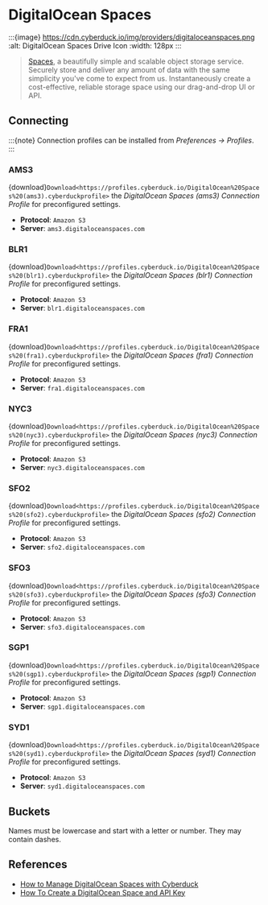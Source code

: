 DigitalOcean Spaces
====

:::{image} https://cdn.cyberduck.io/img/providers/digitaloceanspaces.png
:alt: DigitalOcean Spaces Drive Icon
:width: 128px
:::

> [Spaces](https://www.digitalocean.com/products/object-storage/), a beautifully simple and scalable object storage service. Securely store and deliver any amount of data with the same simplicity you've come to expect from us. Instantaneously create a cost-effective, reliable storage space using our drag-and-drop UI or API.

## Connecting

:::{note}
Connection profiles can be installed from *Preferences → Profiles*.
:::

### AMS3

{download}`Download<https://profiles.cyberduck.io/DigitalOcean%20Spaces%20(ams3).cyberduckprofile>` the *DigitalOcean Spaces (ams3) Connection Profile* for preconfigured settings.

- **Protocol**: `Amazon S3`
- **Server**: `ams3.digitaloceanspaces.com`

### BLR1

{download}`Download<https://profiles.cyberduck.io/DigitalOcean%20Spaces%20(blr1).cyberduckprofile>` the *DigitalOcean Spaces (blr1) Connection Profile* for preconfigured settings.

- **Protocol**: `Amazon S3`
- **Server**: `blr1.digitaloceanspaces.com`

### FRA1

{download}`Download<https://profiles.cyberduck.io/DigitalOcean%20Spaces%20(fra1).cyberduckprofile>` the *DigitalOcean Spaces (fra1) Connection Profile* for preconfigured settings.

- **Protocol**: `Amazon S3`
- **Server**: `fra1.digitaloceanspaces.com`

### NYC3

{download}`Download<https://profiles.cyberduck.io/DigitalOcean%20Spaces%20(nyc3).cyberduckprofile>` the *DigitalOcean Spaces (nyc3) Connection Profile* for preconfigured settings.

- **Protocol**: `Amazon S3`
- **Server**: `nyc3.digitaloceanspaces.com`

### SFO2

{download}`Download<https://profiles.cyberduck.io/DigitalOcean%20Spaces%20(sfo2).cyberduckprofile>` the *DigitalOcean Spaces (sfo2) Connection Profile* for preconfigured settings.

- **Protocol**: `Amazon S3`
- **Server**: `sfo2.digitaloceanspaces.com`

### SFO3

{download}`Download<https://profiles.cyberduck.io/DigitalOcean%20Spaces%20(sfo3).cyberduckprofile>` the *DigitalOcean Spaces (sfo3) Connection Profile* for preconfigured settings.

- **Protocol**: `Amazon S3`
- **Server**: `sfo3.digitaloceanspaces.com`

### SGP1

{download}`Download<https://profiles.cyberduck.io/DigitalOcean%20Spaces%20(sgp1).cyberduckprofile>` the *DigitalOcean Spaces (sgp1) Connection Profile* for preconfigured settings.

- **Protocol**: `Amazon S3`
- **Server**: `sgp1.digitaloceanspaces.com`

### SYD1

{download}`Download<https://profiles.cyberduck.io/DigitalOcean%20Spaces%20(syd1).cyberduckprofile>` the *DigitalOcean Spaces (syd1) Connection Profile* for preconfigured settings.

- **Protocol**: `Amazon S3`
- **Server**: `syd1.digitaloceanspaces.com`

## Buckets

Names must be lowercase and start with a letter or number. They may contain dashes.

## References

- [How to Manage DigitalOcean Spaces with Cyberduck](https://docs.digitalocean.com/products/spaces/resources/cyberduck/)
- [How To Create a DigitalOcean Space and API Key](https://www.digitalocean.com/community/tutorials/how-to-create-a-digitalocean-space-and-api-key)
